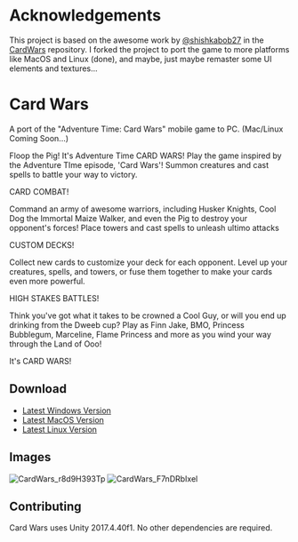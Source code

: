# Acknowledgements
This project is based on the awesome work by [@shishkabob27](https://github.com/shishkabob27) in the [CardWars](https://github.com/shishkabob27/CardWars) repository.
I forked the project to port the game to more platforms like MacOS and Linux (done), and maybe, just maybe remaster some UI elements and textures...

# Card Wars
A port of the "Adventure Time: Card Wars" mobile game to PC. (Mac/Linux Coming Soon...)

Floop the Pig! It's Adventure Time CARD WARS! Play the game inspired by the Adventure TIme episode, 'Card Wars'! Summon creatures and cast spells to battle your way to victory.


CARD COMBAT!

Command an army of awesome warriors, including Husker Knights, Cool Dog the Immortal Maize Walker, and even the Pig to destroy your opponent's forces! Place towers and cast spells to unleash ultimo attacks

CUSTOM DECKS!

Collect new cards to customize your deck for each opponent. Level up your creatures, spells, and towers, or fuse them together to make your cards even more powerful.

HIGH STAKES BATTLES!

Think you've got what it takes to be crowned a Cool Guy, or will you end up drinking from the Dweeb cup? Play as Finn Jake, BMO, Princess Bubblegum, Marceline, Flame Princess and more as you wind your way through the Land of Ooo!

It's CARD WARS! 

## Download

* [Latest Windows Version](https://github.com/techscape11/CardWars-PC-Port/releases/download/v1.12.8/CardWars-Windows.zip)
* [Latest MacOS Version](https://github.com/techscape11/CardWars-PC-Port/releases/download/v1.12.8/CardWars-MacOS.zip)
* [Latest Linux Version](https://github.com/techscape11/CardWars-PC-Port/releases/download/v1.12.8/CardWars-Linux.zip)

## Images
![CardWars_r8d9H393Tp](https://i.imgur.com/cXUolY0.jpg)
![CardWars_F7nDRbIxel](https://i.imgur.com/N3BH326.jpg)

## Contributing
Card Wars uses Unity 2017.4.40f1. No other dependencies are required.
